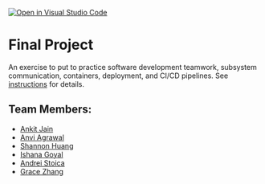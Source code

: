 [![Open in Visual Studio Code](https://classroom.github.com/assets/open-in-vscode-c66648af7eb3fe8bc4f294546bfd86ef473780cde1dea487d3c4ff354943c9ae.svg)](https://classroom.github.com/online_ide?assignment_repo_id=9556968&assignment_repo_type=AssignmentRepo)
# Final Project

An exercise to put to practice software development teamwork, subsystem communication, containers, deployment, and CI/CD pipelines. See [instructions](./instructions.md) for details.

## Team Members:
- [Ankit Jain](https://github.com/ankit181818)
- [Anvi Agrawal](https://github.com/agarwalanvi01)
- [Shannon Huang](https://github.com/shannonh800)
- [Ishana Goyal](https://github.com/ishana-goyal)
- [Andrei Stoica](https://github.com/andreicstoica)
- [Grace Zhang](https://github.com/gracezhang89)